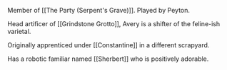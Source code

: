 Member of [[The Party (Serpent's Grave)]]. Played by Peyton.

Head artificer of [[Grindstone Grotto]], Avery is a shifter of the feline-ish varietal. 

Originally apprenticed under [[Constantine]] in a different scrapyard.

Has a robotic familiar named [[Sherbert]] who is positively adorable.